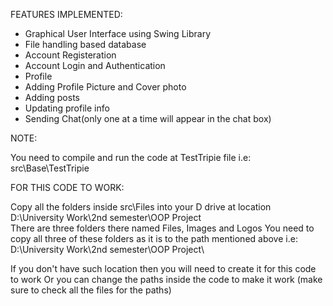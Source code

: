 FEATURES IMPLEMENTED:
* Graphical User Interface using Swing Library
* File handling based database
* Account Registeration 
* Account Login and Authentication
* Profile
* Adding Profile Picture and Cover photo
* Adding posts
* Updating profile info
* Sending Chat(only one at a time will appear in the chat box)

NOTE:

You need to compile and run the code at TestTripie file i.e:
src\Base\TestTripie

FOR THIS CODE TO WORK:
 
Copy all the folders inside src\Files into your D drive at location D:\University Work\2nd semester\OOP Project\
There are three folders there named Files, Images and Logos
You need to copy all three of these folders as it is to the path mentioned above i.e:
D:\University Work\2nd semester\OOP Project\

If you don't have such location then you will need to create it for this code to work
Or you can change the paths inside the code to make it work (make sure to check all the files for the paths)